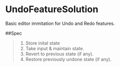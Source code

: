 # UndoFeatureSolution

Basic editor immitation for Undo and Redo features.


##Spec
>1. Store inital state
>2. Take input & maintain state.
>3. Revert to previous state (if any).
>4. Restore previously undone state (if any).
